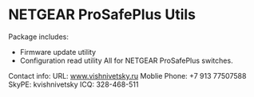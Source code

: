NETGEAR ProSafePlus Utils
===================

Package includes:
+ Firmware update utility
+ Configuration read utility
All for NETGEAR ProSafePlus switches.

Contact info:
URL: www.vishnivetsky.ru
Moblie Phone: +7 913 77507588
SkyPE: kvishnivetsky
ICQ: 328-468-511

